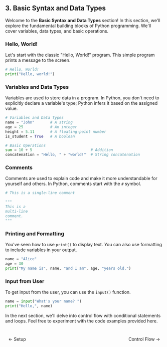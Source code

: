 ## 3. Basic Syntax and Data Types

Welcome to the **Basic Syntax and Data Types** section! In this section, we'll explore the fundamental building blocks of Python programming. We'll cover variables, data types, and basic operations.

### Hello, World!

Let's start with the classic "Hello, World!" program. This simple program prints a message to the screen.

```python
# Hello, World!
print("Hello, world!")
```

### Variables and Data Types

Variables are used to store data in a program. In Python, you don't need to explicitly declare a variable's type; Python infers it based on the assigned value.

```python
# Variables and Data Types
name = "John"       # A string
age = 25            # An integer
height = 5.11       # A floating-point number
is_student = True   # A boolean

# Basic Operations
sum = 10 + 5                          # Addition
concatenation = "Hello, " + "world!"  # String concatenation
```

### Comments

Comments are used to explain code and make it more understandable for yourself and others. In Python, comments start with the `#` symbol.

```python
# This is a single-line comment

"""
This is a
multi-line
comment.
"""
```

### Printing and Formatting

You've seen how to use `print()` to display text. You can also use formatting to include variables in your output.

```python
name = "Alice"
age = 30
print("My name is", name, "and I am", age, "years old.")
```

### Input from User

To get input from the user, you can use the `input()` function.

```python
name = input("What's your name? ")
print("Hello,", name)
```

In the next section, we'll delve into control flow with conditional statements and loops. Feel free to experiment with the code examples provided here.

<br>

<div style="display: flex; justify-content: space-between; align-items: center;">
    <a href="https://bitquip.github.io/Python-guide/2_setup" style="margin: 10px; text-decoration: none;">← Setup</a>
    <span style="margin: 10px;"></span>
    <a href="https://bitquip.github.io/Python-guide/4_control_flow" style="margin: 10px; text-decoration: none;">Control Flow →</a>
</div>
